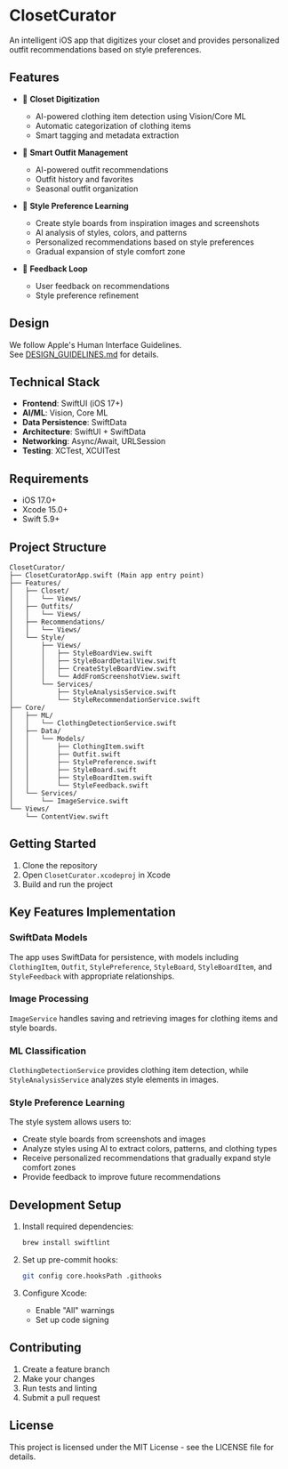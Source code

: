 # ClosetCurator

An intelligent iOS app that digitizes your closet and provides personalized outfit recommendations based on style preferences.

## Features

- 📸 **Closet Digitization**
  - AI-powered clothing item detection using Vision/Core ML
  - Automatic categorization of clothing items
  - Smart tagging and metadata extraction

- 👔 **Smart Outfit Management**
  - AI-powered outfit recommendations
  - Outfit history and favorites
  - Seasonal outfit organization

- 🎨 **Style Preference Learning**
  - Create style boards from inspiration images and screenshots
  - AI analysis of styles, colors, and patterns
  - Personalized recommendations based on style preferences
  - Gradual expansion of style comfort zone

- 🔄 **Feedback Loop**
  - User feedback on recommendations
  - Style preference refinement

## Design

We follow Apple's Human Interface Guidelines.  
See [DESIGN_GUIDELINES.md](./DESIGN_GUIDELINES.md) for details.

## Technical Stack

- **Frontend**: SwiftUI (iOS 17+)
- **AI/ML**: Vision, Core ML
- **Data Persistence**: SwiftData
- **Architecture**: SwiftUI + SwiftData
- **Networking**: Async/Await, URLSession
- **Testing**: XCTest, XCUITest

## Requirements

- iOS 17.0+
- Xcode 15.0+
- Swift 5.9+

## Project Structure

```
ClosetCurator/
├── ClosetCuratorApp.swift (Main app entry point)
├── Features/
│   ├── Closet/
│   │   └── Views/
│   ├── Outfits/
│   │   └── Views/
│   ├── Recommendations/
│   │   └── Views/
│   └── Style/
│       ├── Views/
│       │   ├── StyleBoardView.swift
│       │   ├── StyleBoardDetailView.swift
│       │   ├── CreateStyleBoardView.swift
│       │   └── AddFromScreenshotView.swift
│       └── Services/
│           ├── StyleAnalysisService.swift
│           └── StyleRecommendationService.swift
├── Core/
│   ├── ML/
│   │   └── ClothingDetectionService.swift
│   ├── Data/
│   │   └── Models/
│   │       ├── ClothingItem.swift
│   │       ├── Outfit.swift
│   │       ├── StylePreference.swift
│   │       ├── StyleBoard.swift
│   │       ├── StyleBoardItem.swift
│   │       └── StyleFeedback.swift
│   └── Services/
│       └── ImageService.swift
└── Views/
    └── ContentView.swift
```

## Getting Started

1. Clone the repository
2. Open `ClosetCurator.xcodeproj` in Xcode
3. Build and run the project

## Key Features Implementation

### SwiftData Models
The app uses SwiftData for persistence, with models including `ClothingItem`, `Outfit`, `StylePreference`, `StyleBoard`, `StyleBoardItem`, and `StyleFeedback` with appropriate relationships.

### Image Processing
`ImageService` handles saving and retrieving images for clothing items and style boards.

### ML Classification
`ClothingDetectionService` provides clothing item detection, while `StyleAnalysisService` analyzes style elements in images.

### Style Preference Learning
The style system allows users to:
- Create style boards from screenshots and images
- Analyze styles using AI to extract colors, patterns, and clothing types
- Receive personalized recommendations that gradually expand style comfort zones
- Provide feedback to improve future recommendations

## Development Setup

1. Install required dependencies:
   ```bash
   brew install swiftlint
   ```

2. Set up pre-commit hooks:
   ```bash
   git config core.hooksPath .githooks
   ```

3. Configure Xcode:
   - Enable "All" warnings
   - Set up code signing

## Contributing

1. Create a feature branch
2. Make your changes
3. Run tests and linting
4. Submit a pull request

## License

This project is licensed under the MIT License - see the LICENSE file for details. 